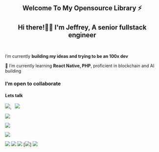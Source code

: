 <h2 align="center">Welcome To My Opensource Library ⚡<h2>
  <p align="center">
  <h2 align='center'>Hi there!👋🏾 I'm Jeffrey, A senior fullstack engineer</h2> 
  </p>

<br/>

<div align="left">
 
  I’m currently **building my ideas and trying to be an 100x dev**
 
 🌱 I’m currently learning **React Native, PHP**, proficient in blockchain and AI building 

<h3> I’m open to collaborate</h3>
  
  <h4>Lets talk</h4>
  <a href="https://wa.me/2347035873185?text=Hello+Jeffrey" target="_blank " align = "right">
  <img src="https://img.shields.io/badge/WHATSAPP-%2325D366.svg?&style=for-the-badge&logo=whatsapp&logoColor=white" />
</a>&nbsp;&nbsp;
<a href="mailto:agabaenwerejeffrey@gmail.com" target="_blank">
  <img src="https://img.shields.io/badge/email me-%23D14836.svg?&style=for-the-badge&logo=gmail&logoColor=white" />
</a>
 <p align = "left">
  <img src = "https://github-readme-stats.vercel.app/api?username=Jeffreyxdev&show_icons=true&theme=tokyonight&line_height=25">
  </p>
  <p align = "left">
  <img src = "https://github-readme-stats.vercel.app/api/top-langs/?username=Jeffreyxdev&langs_count=6&layout=compact">
  </p>
  <p align="left">
   <img src = "http://github-readme-streak-stats.herokuapp.com?user=Jeffreyxdev&theme=blueberry&date_format=M%20j%5B%2C%20Y%5D">
</p>

[<img src="https://img.shields.io/badge/twitter-%231DA1F2.svg?&style=for-the-badge&logo=twitter&logoColor=white">](https://x.com/gabson0x/)
[<img src="https://img.shields.io/badge/linkedin-%230077B5.svg?&style=for-the-badge&logo=linkedin&logoColor=white">](https://www.linkedin.com/in/jeffrey-agabaenwere/)
[<img src="https://img.shields.io/badge/instagram-%23E4405F.svg?&style=for-the-badge&logo=instagram&logoColor=white">](https://www.instagram.com/tlc_jeffrey/)
[<img src="https://img.shields.io/badge/facebook-%231877F2.svg?&style=for-the-badge&logo=facebook&logoColor=white">]
[<img src="https://img.shields.io/badge/Portfolio-%23000000.svg?&style=for-the-badge">](https://jeffrey-agabaenwere.vercel.app/)


<!---
Jeffreyxdev/Jeffreyxdev is a fantastic repository because its `README.md` (this file) appears on your GitHub profile.

--->
